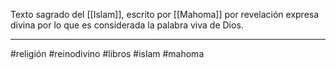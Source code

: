 Texto sagrado del [[Islam]], escrito por [[Mahoma]] por revelación expresa divina por lo que es considerada la palabra viva de Dios.

--- 
#religión #reinodivino #libros #islam #mahoma 